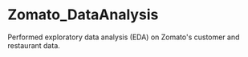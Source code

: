 # Zomato_DataAnalysis
Performed exploratory data analysis (EDA) on Zomato's customer and restaurant data.
